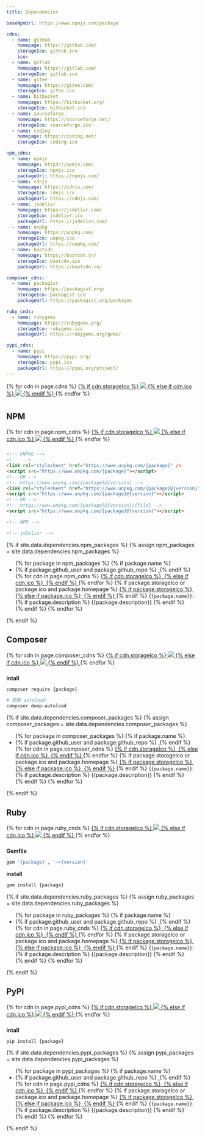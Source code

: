 ```yaml
---
title: Dependencies

baseNpmUrl: https://www.npmjs.com/package

cdns:
  - name: github
    homepage: https://github.com/
    storageIco: github.ico
    ico: 
  - name: gitlab
    homepage: https://gitlab.com/
    storageIco: gitlab.ico
  - name: gitee
    homepage: https://gitee.com/
    storageIco: gitee.ico
  - name: bitbucket
    homepage: https://bitbucket.org/
    storageIco: bitbucket.ico
  - name: sourceforge  
    homepage: https://sourceforge.net/  
    storageIco: sourceforge.ico
  - name: coding
    homepage: https://coding.net/
    storageIco: coding.ico

npm_cdns:
  - name: npmjs
    homepage: https://npmjs.com/
    storageIco: npmjs.ico
    packageUrl: https://npmjs.com/
  - name: cdnjs
    homepage: https://cdnjs.com/
    storageIco: cdnjs.ico
    packageUrl: https://cdnjs.com/
  - name: jsdelivr
    homepage: https://jsdelivr.com/
    storageIco: jsdelivr.ico
    packageUrl: https://jsdelivr.com/
  - name: unpkg 
    homepage: https://unpkg.com/
    storageIco: unpkg.ico
    packageUrl: https://unpkg.com/
  - name: bootcdn 
    homepage: https://bootcdn.cn/
    storageIco: bootcdn.ico
    packageUrl: https://bootcdn.cn/  

composer_cdns:
  - name: packagist
    homepage: https://packagist.org/
    storageIco: packagist.ico
    packageUrl: https://packagist.org/packages

ruby_cnds:
  - name: rubygems
    homepage: https://rubygems.org/
    storageIco: rubygems.ico
    packageUrl: https://rubygems.org/gems/

pypi_cdns:
  - name: pypi
    homepage: https://pypi.org/
    storageIco: pypi.ico
    packageUrl: https://pypi.org/project/
---
```


<div class="d-flex justify-content-around mb-3" style="height: 3rem;">
  {% for cdn in page.cdns %}
    <a target="_blank" class="d-inline-flex" href="{{cdn.homepage}}">
      {% if cdn.storageIco %}
        <img src="{{site.storageUrl.favicon}}/{{cdn.storageIco}}"/>
      {% else if cdn.ico %}
        <img src="{{cdn.ico}}"/>
      {% endif %}
    </a>
  {% endfor %}
</div>

## NPM

<div class="d-flex justify-content-around mb-3" style="height: 3rem;">
  {% for cdn in page.npm_cdns %}
    <a target="_blank" class="d-inline-flex" href="{{cdn.homepage}}">
      {% if cdn.storageIco %}
        <img src="{{site.storageUrl.favicon}}/{{cdn.storageIco}}"/>
      {% else if cdn.ico %}
        <img src="{{cdn.ico}}"/>
      {% endif %}
    </a>
  {% endfor %}
</div>

<!-- UNPKG -->
<!-- <link rel="stylesheet" href="" /> -->
<!-- <script src=""></script> -->

```html
<!-- UNPKG -->
<!--  -->
<link rel="stylesheet" href="https://www.unpkg.com/{package}" />
<script src="https://www.unpkg.com/{package}"></script>
<!-- OR -->
<!-- https://www.unpkg.com/{package}@{version} -->
<link rel="stylesheet" href="https://www.unpkg.com/{package}@{version}" />
<script src="https://www.unpkg.com/{package}@{version}"></script>
<!-- OR -->
<!-- https://www.unpkg.com/{package}@{version}/{file} -->
<script src="https://www.unpkg.com/{package}@{version}"></script>

<!-- NPM -->

<!-- jsDelivr -->

```

{% if site.data.dependencies.npm_packages %}
{% assign npm_packages = site.data.dependencies.npm_packages %}
<ul>
  {% for package in npm_packages %}
    {% if package.name %}
      <li>
        {% if package.github_user and package.github_repo %}
          <a target="_blank" href="https://github.com/{{package.github_user}}/{{package.github_repo}}">
            <img src="{{site.storageUrl.favicon}}/github.ico" alt="">
          </a>
        {% endif %}
        {% for cdn in page.npm_cdns %}
          <a target="_blank" href="{{cdn.packageUrl}}/{{package.name}}">
            {% if cdn.storageIco %}
              <img src="{{site.storageUrl.favicon}}/{{cdn.storageIco}}" alt=""/>
            {% else if cdn.ico %}
              <img src="{{cdn.ico}}" alt=""/>
            {% endif %}
          </a>
        {% endfor %}
        {% if package.storageIco or package.ico and package.homepage %}
          <a target="_blank" href="{{package.homepage}}">
            {% if package.storageIco %}
              <img src="{{site.storageUrl.favicon}}/{{package.storageIco}}" alt=""/>
            {% else if package.ico %}
              <img src="{{package.ico}}" alt=""/>
            {% endif %}
          </a>
        {% endif %}
        <code class="language-plaintext highlighter-rouge">{{package.name}}</code>:
        {% if package.description %}
          <span>{{package.description}}</span>
        {% endif %}
      </li>
    {% endif %}
  {% endfor %}
</ul>
{% endif %}

## Composer

<div class="d-flex justify-content-around mb-3" style="height: 3rem;">
  {% for cdn in page.composer_cdns %}
    <a target="_blank" class="d-inline-flex" href="{{cdn.homepage}}">
      {% if cdn.storageIco %}
        <img src="{{site.storageUrl.favicon}}/{{cdn.storageIco}}"/>
      {% else if cdn.ico %}
        <img src="{{cdn.ico}}"/>
      {% endif %}
    </a>
  {% endfor %}
</div>

**intall**

```bash
composer require {package}

# 更新 autoload
composer dump-autoload
```

{% if site.data.dependencies.composer_packages %}
{% assign composer_packages = site.data.dependencies.composer_packages %}
<ul>
  {% for package in composer_packages %}
    {% if package.name %}
      <li>
        {% if package.github_user and package.github_repo %}
          <a target="_blank" href="https://github.com/{{package.github_user}}/{{package.github_repo}}">
            <img src="{{site.storageUrl.favicon}}/github.ico" alt="">
          </a>
        {% endif %}
        {% for cdn in page.composer_cdns %}
          <a target="_blank" href="{{cdn.packageUrl}}/{{package.name}}">
            {% if cdn.storageIco %}
              <img src="{{site.storageUrl.favicon}}/{{cdn.storageIco}}" alt=""/>
            {% else if cdn.ico %}
              <img src="{{cdn.ico}}" alt=""/>
            {% endif %}
          </a>
        {% endfor %}
        {% if package.storageIco or package.ico and package.homepage %}
          <a target="_blank" href="{{package.homepage}}">
            {% if package.storageIco %}
              <img src="{{site.storageUrl.favicon}}/{{package.storageIco}}" alt=""/>
            {% else if package.ico %}
              <img src="{{package.ico}}" alt=""/>
            {% endif %}
          </a>
        {% endif %}
        <code class="language-plaintext highlighter-rouge">{{package.name}}</code>:
        {% if package.description %}
          <span>{{package.description}}</span>
        {% endif %}
      </li>
    {% endif %}
  {% endfor %}
</ul>
{% endif %}

## Ruby

<div class="d-flex justify-content-around mb-3" style="height: 3rem;">
  {% for cdn in page.ruby_cnds %}
    <a target="_blank" class="d-inline-flex" href="{{cdn.homepage}}">
      {% if cdn.storageIco %}
        <img src="{{site.storageUrl.favicon}}/{{cdn.storageIco}}"/>
      {% else if cdn.ico %}
        <img src="{{cdn.ico}}"/>
      {% endif %}
    </a>
  {% endfor %}
</div>

**Gemfile**

```ruby
gem '{package}', '~>{version}'
```

**install**

```bash
gem install {package}
```

{% if site.data.dependencies.ruby_packages %}
{% assign ruby_packages = site.data.dependencies.ruby_packages %}
<ul>
  {% for package in ruby_packages %}
    {% if package.name %}
      <li>
        {% if package.github_user and package.github_repo %}
          <a target="_blank" href="https://github.com/{{package.github_user}}/{{package.github_repo}}">
            <img src="{{site.storageUrl.favicon}}/github.ico" alt="">
          </a>
        {% endif %}
        {% for cdn in page.ruby_cnds %}
          <a target="_blank" href="{{cdn.packageUrl}}/{{package.name}}">
            {% if cdn.storageIco %}
              <img src="{{site.storageUrl.favicon}}/{{cdn.storageIco}}" alt=""/>
            {% else if cdn.ico %}
              <img src="{{cdn.ico}}" alt=""/>
            {% endif %}
          </a>
        {% endfor %}
        {% if package.storageIco or package.ico and package.homepage %}
          <a target="_blank" href="{{package.homepage}}">
            {% if package.storageIco %}
              <img src="{{site.storageUrl.favicon}}/{{package.storageIco}}" alt=""/>
            {% else if package.ico %}
              <img src="{{package.ico}}" alt=""/>
            {% endif %}
          </a>
        {% endif %}
        <code class="language-plaintext highlighter-rouge">{{package.name}}</code>:
        {% if package.description %}
          <span>{{package.description}}</span>
        {% endif %}
      </li>
    {% endif %}
  {% endfor %}
</ul>
{% endif %}

## PyPI

<div class="d-flex justify-content-around mb-3" style="height: 3rem;">
  {% for cdn in page.pypi_cdns %}
    <a target="_blank" class="d-inline-flex" href="{{cdn.homepage}}">
      {% if cdn.storageIco %}
        <img src="{{site.storageUrl.favicon}}/{{cdn.storageIco}}"/>
      {% else if cdn.ico %}
        <img src="{{cdn.ico}}"/>
      {% endif %}
    </a>
  {% endfor %}
</div>

**intall**

```bash
pip install {package}
```

{% if site.data.dependencies.pypi_packages %}
{% assign pypi_packages = site.data.dependencies.pypi_packages %}
<ul>
  {% for package in pypi_packages %}
    {% if package.name %}
      <li>
        {% if package.github_user and package.github_repo %}
          <a target="_blank" href="https://github.com/{{package.github_user}}/{{package.github_repo}}">
            <img src="{{site.storageUrl.favicon}}/github.ico" alt="">
          </a>
        {% endif %}
        {% for cdn in page.pypi_cdns %}
          <a target="_blank" href="{{cdn.packageUrl}}/{{package.name}}">
            {% if cdn.storageIco %}
              <img src="{{site.storageUrl.favicon}}/{{cdn.storageIco}}" alt=""/>
            {% else if cdn.ico %}
              <img src="{{cdn.ico}}" alt=""/>
            {% endif %}
          </a>
        {% endfor %}
        {% if package.storageIco or package.ico and package.homepage %}
          <a target="_blank" href="{{package.homepage}}">
            {% if package.storageIco %}
              <img src="{{site.storageUrl.favicon}}/{{package.storageIco}}" alt=""/>
            {% else if package.ico %}
              <img src="{{package.ico}}" alt=""/>
            {% endif %}
          </a>
        {% endif %}
        <code class="language-plaintext highlighter-rouge">{{package.name}}</code>:
        {% if package.description %}
          <span>{{package.description}}</span>
        {% endif %}
      </li>
    {% endif %}
  {% endfor %}
</ul>
{% endif %}
